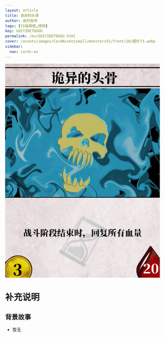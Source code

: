 ```yaml
---
layout: article
title: 诡异的头骨
author: 逆时巫师
tags: [VI级探索,怪物]
key: GUIYIDETOUGU
permalink: /ex/GUIYIDETOUGU.html
cover: /assets/images/CardAssetssmall/monstersVI/front/18/图片73.webp
sidebar:
  nav: cards-ex
---
```

![](/assets/images/CardAssets/monstersVI/front/18/图片73.webp)

# 补充说明



## 背景故事
* 暂无